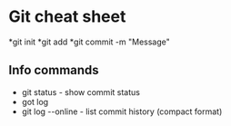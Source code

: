 # Git cheat sheet
*git init 
*git add
*git commit -m "Message"

## Info commands
* git status - show commit status 
* got log 
* git log --online - list commit history (compact format)
